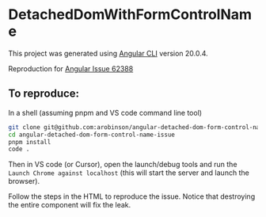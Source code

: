 # DetachedDomWithFormControlName

This project was generated using [Angular CLI](https://github.com/angular/angular-cli) version 20.0.4.

Reproduction for [Angular Issue 62388](https://github.com/angular/angular/issues/62388)

## To reproduce:

In a shell (assuming pnpm and VS code command line tool)
```zsh
git clone git@github.com:arobinson/angular-detached-dom-form-control-name-issue.git
cd angular-detached-dom-form-control-name-issue
pnpm install
code .
```

Then in VS code (or Cursor), open the launch/debug tools and run the `Launch Chrome against localhost`
(this will start the server and launch the browser).

Follow the steps in the HTML to reproduce the issue.
Notice that destroying the entire component will fix the leak.